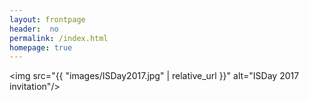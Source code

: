 ```yaml
---
layout: frontpage
header:  no
permalink: /index.html
homepage: true
---
```


<img src="{{ "images/ISDay2017.jpg" | relative_url }}" alt="ISDay 2017 invitation"/>
